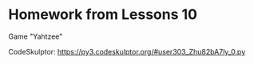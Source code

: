 # Homework from Lessons 10

Game "Yahtzee"

CodeSkulptor: https://py3.codeskulptor.org/#user303_Zhu82bA7ly_0.py
